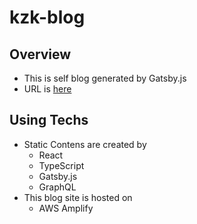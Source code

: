 # kzk-blog
## Overview
- This is self blog generated by Gatsby.js
- URL is [here](https://blog.kzk-maeda.work/)

## Using Techs
- Static Contens are created by
  - React
  - TypeScript
  - Gatsby.js
  - GraphQL
- This blog site is hosted on
  - AWS Amplify